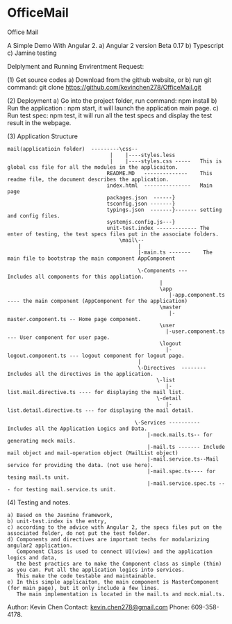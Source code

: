 # OfficeMail
Office Mail


A Simple Demo With Angular 2.
    a) Angular 2 version Beta 0.17
    b) Typescript
    c) Jamine testing


Delplyment and Running Envirentment Request:

(1) Get source codes
    a) Download from the github website, or
    b) run git command:  git clone https://github.com/kevinchen278/OfficeMail.git
    
    
(2) Deployment
    a) Go into the project folder, run command: npm install
    b) Run the application : npm start,  it will launch the application main page.
    c) Run test spec: npm test,   it will run all the test specs and display the test result in the webpage.
  
    
    
(3) Application Structure

    mail(applicatioin folder)  ---------\css--  
                                     |    |----styles.less
                                     |    |----styles.css -----   This is global css file for all the modules in the applicaiton.
                                    README.MD   --------------    This readme file, the document describes the application.
                                    index.html  ---------------   Main page
                                    packages.json  ------}   
                                    tsconfig.json -------}
                                    typings.json  -------}------- setting and config files. 
                                    systemjs.config.js---}
                                    unit-test.index ------------- The enter of testing, the test specs files put in the associate folders.
                                        \mail\--
                                              | 
                                              |-main.ts -------    The main file to bootstrap the main component AppComponent
                                                
                                              \-Components ---     Includes all components for this appliation.
                                                     |
                                                     \app
                                                        |-app.component.ts  ---- the main component (AppComponent for the application)
                                                     \master
                                                        |-master.component.ts -- Home page component.
                                                     \user
                                                       |-user.component.ts   --- User component for user page.
                                                     \logout
                                                       |-logout.component.ts --- logout component for logout page.
                                              |         
                                              \-Directives  -------- Includes all the directives in the application.
                                                    \-list
                                                       |-list.mail.directive.ts ---- for displaying the mail list.
                                                    \-detail
                                                       |-list.detail.directive.ts --- for displaying the mail detail.
                                                       
                                             \-Services ---------- Includes all the Application Logics and Data.
                                                 |-mock.mails.ts-- for generating mock mails.
                                                 |-mail.ts ------- Include mail object and mail-operation object (MailList object)
                                                 |-mail.service.ts--Mail service for providing the data. (not use here).
                                                 |-mail.spec.ts---- for tesing mail.ts unit.
                                                 |-mail.service.spec.ts --- for testing mail.service.ts unit.
                                                 
(4) Testing and notes.

    a) Based on the Jasmine framework,
    b) unit-test.index is the entry,
    c) according to the advice with Angular 2, the specs files put on the associated folder, do not put the test folder.
    d) Components and directives are important techs for modularizing angular2 application. 
       Component Class is used to connect UI(view) and the application logics and data, 
       the best practics are to make the Component class as simple (thin) as you can. Put all the application logics into services. 
       This make the code testable and maintainable. 
    e) In this simple applicaiton, the main component is MasterComponent (for main page), but it only include a few lines. 
       The main implementation is located in the mail.ts and mock.mial.ts.
       
       
       
Author:  Kevin Chen
Contact: kevin.chen278@gmail.com
Phone: 609-358-4178.
    
                                             
                                             
                                    
                                    
                                    
  


    
    

